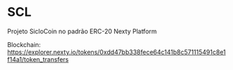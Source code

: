 # SCL
Projeto  SicloCoin no padrão ERC-20
Nexty Platform

Blockchain: https://explorer.nexty.io/tokens/0xdd47bb338fece64c141b8c571115491c8e1f14a1/token_transfers
